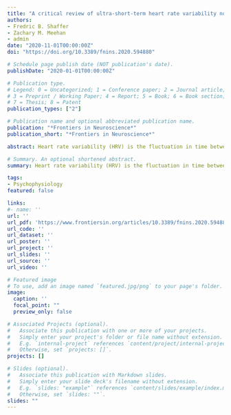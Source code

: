 ```yaml
---
title: "A critical review of ultra-short-term heart rate variability norms research"
authors:
- Fredric B. Shaffer
- Zachary M. Meehan
- admin
date: "2020-11-01T00:00:00Z"
doi: "https://doi.org/10.3389/fnins.2020.594880"

# Schedule page publish date (NOT publication's date).
publishDate: "2020-01-01T00:00:00Z"

# Publication type.
# Legend: 0 = Uncategorized; 1 = Conference paper; 2 = Journal article;
# 3 = Preprint / Working Paper; 4 = Report; 5 = Book; 6 = Book section;
# 7 = Thesis; 8 = Patent
publication_types: ["2"]

# Publication name and optional abbreviated publication name.
publication: "*Frontiers in Neuroscience*"
publication_short: "*Frontiers in Neuroscience*"

abstract: Heart rate variability (HRV) is the fluctuation in time between successive heartbeats and is defined by interbeat intervals. Researchers have shown that short-term (~5-min) and long-term (≥ 24-h) HRV measurements are associated with adaptability, health, mobilization, and use of limited regulatory resources, and performance. Long-term HRV recordings predict health outcomes heart attack, stroke, and all-cause mortality. Despite the prognostic value of long-term HRV assessment, it has not been broadly integrated into mainstream medical care or personal health monitoring. Although short-term HRV measurement does not require ambulatory monitoring and the cost of long-term assessment, it is underutilized in medical care. Among the diverse reasons for the slow adoption of short-term HRV measurement is its prohibitive time cost (~5 min). Researchers have addressed this issue by investigating the criterion validity of ultra-short-term (UST) HRV measurements of less than 5-min duration compared with short-term recordings. The criterion validity of a method indicates that a novel measurement procedure produces comparable results to a currently validated measurement tool. We evaluated 28 studies that reported UST HRV features with a minimum of 20 participants, of these 17 did not investigate criterion validity and 8 primarily used correlational and/or group difference criteria. The correlational and group difference criteria were insufficient because they did not control for measurement bias. Only three studies used a limits of agreement (LOA) criterion that specified a priori an acceptable difference between novel and validated values in absolute units. Whereas the selection of rigorous criterion validity methods is essential, researchers also need to address such issues as acceptable measurement bias and control of artifacts. UST measurements are proxies of proxies. They seek to replace short-term values which, in turn, attempt to estimate long-term metrics. Further adoption of UST HRV measurements requires compelling evidence that these metrics can forecast real-world health or performance outcomes. Furthermore, a single false heartbeat can dramatically alter HRV metrics. UST measurement solutions must automatically edit artifactual interbeat interval values otherwise HRV measurements will be invalid. These are the formidable challenges that must be addressed before HRV monitoring can be accepted for widespread use in medicine and personal health care. 

# Summary. An optional shortened abstract.
summary: Heart rate variability (HRV) is the fluctuation in time between successive heartbeats and is defined by interbeat intervals. Researchers have shown that short-term (~5-min) and long-term (≥ 24-h) HRV measurements are associated with adaptability, health, mobilization, and use of limited regulatory resources, and performance. Long-term HRV recordings predict health outcomes heart attack, stroke, and all-cause mortality. Despite the prognostic value of long-term HRV assessment, it has not been broadly integrated into mainstream medical care or personal health monitoring. Although short-term HRV measurement does not require ambulatory monitoring and the cost of long-term assessment, it is underutilized in medical care. Among the diverse reasons for the slow adoption of short-term HRV measurement is its prohibitive time cost (~5 min). Researchers have addressed this issue by investigating the criterion validity of ultra-short-term (UST) HRV measurements of less than 5-min duration compared with short-term recordings. The criterion validity of a method indicates that a novel measurement procedure produces comparable results to a currently validated measurement tool. We evaluated 28 studies that reported UST HRV features with a minimum of 20 participants, of these 17 did not investigate criterion validity and 8 primarily used correlational and/or group difference criteria. The correlational and group difference criteria were insufficient because they did not control for measurement bias. Only three studies used a limits of agreement (LOA) criterion that specified a priori an acceptable difference between novel and validated values in absolute units. Whereas the selection of rigorous criterion validity methods is essential, researchers also need to address such issues as acceptable measurement bias and control of artifacts. UST measurements are proxies of proxies. They seek to replace short-term values which, in turn, attempt to estimate long-term metrics. Further adoption of UST HRV measurements requires compelling evidence that these metrics can forecast real-world health or performance outcomes. Furthermore, a single false heartbeat can dramatically alter HRV metrics. UST measurement solutions must automatically edit artifactual interbeat interval values otherwise HRV measurements will be invalid. These are the formidable challenges that must be addressed before HRV monitoring can be accepted for widespread use in medicine and personal health care. 

tags:
- Psychophysiology
featured: false

links:
#- name: ''
url: ''
url_pdf: 'https://www.frontiersin.org/articles/10.3389/fnins.2020.594880/pdf'
url_code: ''
url_dataset: ''
url_poster: ''
url_project: ''
url_slides: ''
url_source: ''
url_video: ''

# Featured image
# To use, add an image named `featured.jpg/png` to your page's folder. 
image:
  caption: ''
  focal_point: ""
  preview_only: false

# Associated Projects (optional).
#   Associate this publication with one or more of your projects.
#   Simply enter your project's folder or file name without extension.
#   E.g. `internal-project` references `content/project/internal-project/index.md`.
#   Otherwise, set `projects: []`.
projects: []

# Slides (optional).
#   Associate this publication with Markdown slides.
#   Simply enter your slide deck's filename without extension.
#   E.g. `slides: "example"` references `content/slides/example/index.md`.
#   Otherwise, set `slides: ""`.
slides: ""
---
```


